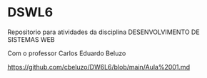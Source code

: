 # DSWL6
Repositorio para atividades da disciplina DESENVOLVIMENTO DE SISTEMAS WEB

Com o professor Carlos Eduardo Beluzo 

https://github.com/cbeluzo/DW6L6/blob/main/Aula%2001.md
